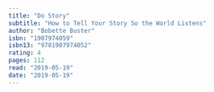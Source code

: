 ```yaml
---
title: "Do Story"
subtitle: "How to Tell Your Story So the World Listens"
author: "Bobette Buster"
isbn: "1907974059"
isbn13: "9781907974052"
rating: 4
pages: 112
read: "2019-05-19"
date: "2019-05-19"
---
```


